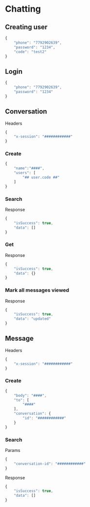 # Chatting

## Creating user

```JavaScript 
{
    "phone": "7792902639",
    "password": "1234",
    "code": "test2"
}
```

## Login

```JavaScript 
{
    "phone": "7792902639",
    "password": "1234"
}
```

## Conversation

Headers 

```JavaScript 
{
    "x-session": "############"
}
```

### Create

```JavaScript 
{
	"name":"####",
    "users": [
        "## user.code ##"
    ]
}
```

### Search

Response

```JavaScript 
{
	"isSuccess": true,
    "data": []
}
```

### Get

Response

```JavaScript 
{
	"isSuccess": true,
    "data": {}
}
```

### Mark all messages viewed

Response

```JavaScript 
{
	"isSuccess": true,
    "data": "updated"
}
```

## Message

Headers 

```JavaScript 
{
    "x-session": "############"
}
```

### Create

```JavaScript 
{
    "body": "####",
    "to": [
        "####"
    ],
    "conversation": {
        "id": "############"
    }
}
```

### Search

Params

```JavaScript 
{
	"conversation-id": "############"
}
```

Response

```JavaScript 
{
	"isSuccess": true,
    "data": []
}
```